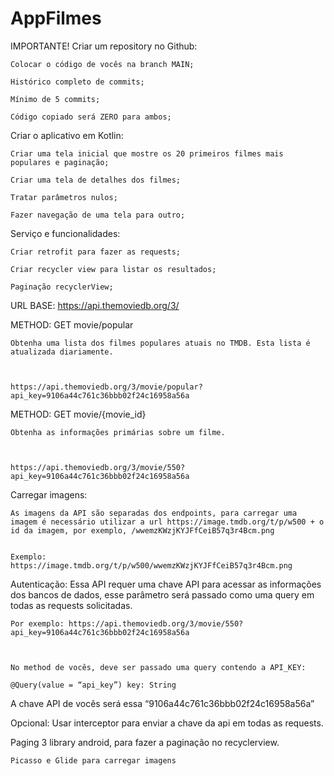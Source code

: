 # AppFilmes

IMPORTANTE!
Criar um repository no Github:

    Colocar o código de vocês na branch MAIN;

    Histórico completo de commits;

    Mínimo de 5 commits;

    Código copiado será ZERO para ambos;



Criar o aplicativo em Kotlin:

    Criar uma tela inicial que mostre os 20 primeiros filmes mais populares e paginação;

    Criar uma tela de detalhes dos filmes;

    Tratar parâmetros nulos;

    Fazer navegação de uma tela para outro;



Serviço e funcionalidades:

    Criar retrofit para fazer as requests;

    Criar recycler view para listar os resultados;

    Paginação recyclerView;



URL BASE: https://api.themoviedb.org/3/



METHOD: GET movie/popular

    Obtenha uma lista dos filmes populares atuais no TMDB. Esta lista é atualizada diariamente.



    https://api.themoviedb.org/3/movie/popular?api_key=9106a44c761c36bbb02f24c16958a56a



METHOD: GET movie/{movie_id}

    Obtenha as informações primárias sobre um filme.



    https://api.themoviedb.org/3/movie/550?api_key=9106a44c761c36bbb02f24c16958a56a



Carregar imagens:

    As imagens da API são separadas dos endpoints, para carregar uma imagem é necessário utilizar a url https://image.tmdb.org/t/p/w500 + o id da imagem, por exemplo, /wwemzKWzjKYJFfCeiB57q3r4Bcm.png


    Exemplo: https://image.tmdb.org/t/p/w500/wwemzKWzjKYJFfCeiB57q3r4Bcm.png



Autenticação:
    Essa API requer uma chave API para acessar as informações dos bancos de dados, esse parâmetro será passado como uma query em todas as requests solicitadas.



    Por exemplo: https://api.themoviedb.org/3/movie/550?api_key=9106a44c761c36bbb02f24c16958a56a



    No method de vocês, deve ser passado uma query contendo a API_KEY:

    @Query(value = “api_key”) key: String



A chave API de vocês será essa “9106a44c761c36bbb02f24c16958a56a”



Opcional:
    Usar interceptor para enviar a chave da api em todas as requests.

Paging 3 library android, para fazer a paginação no recyclerview.

    Picasso e Glide para carregar imagens
